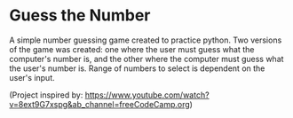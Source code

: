 # Guess the Number

A simple number guessing game created to practice python. Two versions of the game was created: one where the user must 
guess what the computer's number is, and the other where the computer must guess what the user's number is. Range of numbers
to select is dependent on the user's input. 

(Project inspired by: https://www.youtube.com/watch?v=8ext9G7xspg&ab_channel=freeCodeCamp.org)
